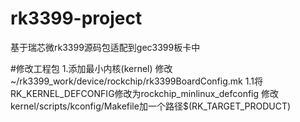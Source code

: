 # rk3399-project
基于瑞芯微rk3399源码包适配到gec3399板卡中

#修改工程包
  1.添加最小内核(kernel)
修改~/rk3399_work/device/rockchip/rk3399BoardConfig.mk
1.1将RK_KERNEL_DEFCONFIG修改为rockchip_minlinux_defconfig
修改kernel/scripts/kconfig/Makefile加一个路径$(RK_TARGET_PRODUCT)